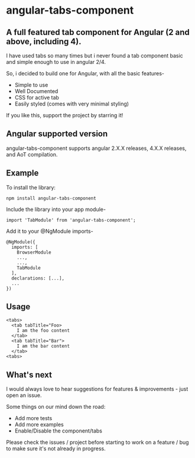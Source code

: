 # angular-tabs-component
## A full featured tab component for Angular (2 and above, including 4).

I have used tabs so many times but i never found a tab component basic and simple enough to use in angular 2/4.

So, i decided to build one for Angular, with all the basic features-
* Simple to use
* Well Documented
* CSS for active tab
* Easily styled (comes with very minimal styling)

If you like this, support the project by starring it!

## Angular supported version
angular-tabs-component supports angular 2.X.X releases, 4.X.X releases, and AoT compilation.

## Example
To install the library:
```
npm install angular-tabs-component
```

Include the library into your app module-
```
import 'TabModule' from 'angular-tabs-component';
```

Add it to your @NgModule imports-
```
@NgModule({
  imports: [
    BrowserModule
    ...,
    ...,
    TabModule
  ],
  declarations: [...],
  ...
})
```

## Usage
```
<tabs>
  <tab tabTitle="Foo>
    I am the foo content
  </tab>
  <tab tabTitle="Bar">
    I am the bar content
  </tab>
<tabs>
```

## What's next
I would always love to hear suggestions for features & improvements - just open an issue.

Some things on our mind down the road:
* Add more tests
* Add more examples
* Enable/Disable the component/tabs

Please check the issues / project before starting to work on a feature / bug to make sure it's not already in progress.
